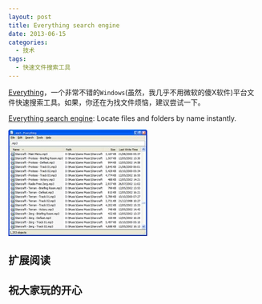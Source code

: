 ```yaml
---
layout: post
title: Everything search engine
date: 2013-06-15
categories:
  - 技术
tags:
  - 快速文件搜索工具
---
```


[Everything](http://www.voidtools.com)，一个非常不错的`Windows`(虽然，我几乎不用微软的傻X软件)平台文件快速搜索工具。如果，你还在为找文件烦恼，建议尝试一下。

[Everything search engine](http://www.voidtools.com): Locate files and folders by name instantly.

[![](/img/article/2013-06/15-03.jpg)](http://www.voidtools.com)


## 扩展阅读


## 祝大家玩的开心


